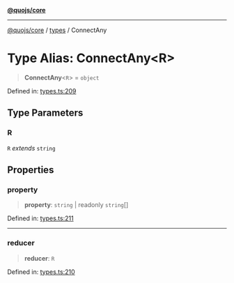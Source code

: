 [**@quojs/core**](../../README.md)

***

[@quojs/core](../../README.md) / [types](../README.md) / ConnectAny

# Type Alias: ConnectAny\<R\>

> **ConnectAny**\<`R`\> = `object`

Defined in: [types.ts:209](https://github.com/quojs/quojs/blob/9e23886b2a0ad7a76f8b24da404b10a06002a0ea/packages/core/src/types.ts#L209)

## Type Parameters

### R

`R` *extends* `string`

## Properties

### property

> **property**: `string` \| readonly `string`[]

Defined in: [types.ts:211](https://github.com/quojs/quojs/blob/9e23886b2a0ad7a76f8b24da404b10a06002a0ea/packages/core/src/types.ts#L211)

***

### reducer

> **reducer**: `R`

Defined in: [types.ts:210](https://github.com/quojs/quojs/blob/9e23886b2a0ad7a76f8b24da404b10a06002a0ea/packages/core/src/types.ts#L210)
